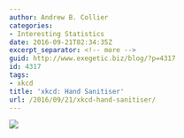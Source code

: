```yaml
---
author: Andrew B. Collier
categories:
- Interesting Statistics
date: 2016-09-21T02:34:35Z
excerpt_separator: <!-- more -->
guid: http://www.exegetic.biz/blog/?p=4317
id: 4317
tags:
- xkcd
title: 'xkcd: Hand Sanitiser'
url: /2016/09/21/xkcd-hand-sanitiser/
---
```


<!--more-->

<img src="/img/2016/09/xkcd-1161-hand_sanitizer.png" >